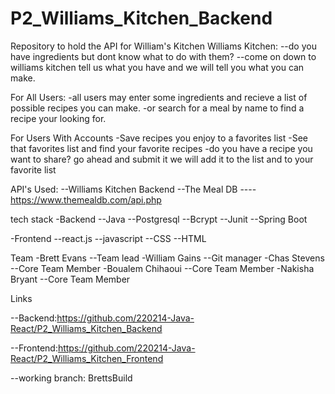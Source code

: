 # P2_Williams_Kitchen_Backend
Repository to hold the API for William's Kitchen
Williams Kitchen: 
--do you have ingredients but dont know what to do with them? 
--come on down to williams kitchen tell us what you have and we will tell you what you can make.

For All Users: 
-all users may enter some ingredients and recieve a list of possible recipes you can make.
-or search for a meal by name to find a recipe your looking for.

For Users With Accounts
-Save recipes you enjoy to a favorites list
-See that favorites list and find your favorite recipes
-do you have a recipe you want to share? go ahead and submit it we will add it to the list and to your favorite list

API's Used:
--Williams Kitchen Backend
--The Meal DB
----https://www.themealdb.com/api.php

tech stack
-Backend
--Java
--Postgresql
--Bcrypt
--Junit
--Spring Boot

-Frontend
--react.js
--javascript
--CSS
--HTML

Team
-Brett Evans      --Team lead
-William Gains    --Git manager
-Chas Stevens     --Core Team Member
-Boualem Chihaoui --Core Team Member
-Nakisha Bryant   --Core Team Member

Links 

--Backend:https://github.com/220214-Java-React/P2_Williams_Kitchen_Backend

--Frontend:https://github.com/220214-Java-React/P2_Williams_Kitchen_Frontend

--working branch: BrettsBuild

